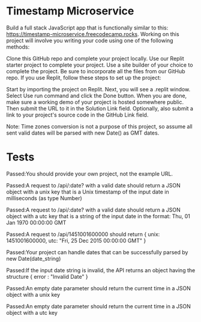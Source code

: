 # Timestamp Microservice

Build a full stack JavaScript app that is functionally similar to this: https://timestamp-microservice.freecodecamp.rocks. Working on this project will involve you writing your code using one of the following methods:

Clone this GitHub repo and complete your project locally.
Use our Replit starter project to complete your project.
Use a site builder of your choice to complete the project. Be sure to incorporate all the files from our GitHub repo.
If you use Replit, follow these steps to set up the project:

Start by importing the project on Replit.
Next, you will see a .replit window.
Select Use run command and click the Done button.
When you are done, make sure a working demo of your project is hosted somewhere public. Then submit the URL to it in the Solution Link field. Optionally, also submit a link to your project's source code in the GitHub Link field.

Note: Time zones conversion is not a purpose of this project, so assume all sent valid dates will be parsed with new Date() as GMT dates.




# Tests
Passed:You should provide your own project, not the example URL.

Passed:A request to /api/:date? with a valid date should return a JSON object with a unix key that is a Unix timestamp of the input date in milliseconds (as type Number)

Passed:A request to /api/:date? with a valid date should return a JSON object with a utc key that is a string of the input date in the format: Thu, 01 Jan 1970 00:00:00 GMT

Passed:A request to /api/1451001600000 should return { unix: 1451001600000, utc: "Fri, 25 Dec 2015 00:00:00 GMT" }

Passed:Your project can handle dates that can be successfully parsed by new Date(date_string)

Passed:If the input date string is invalid, the API returns an object having the structure { error : "Invalid Date" }

Passed:An empty date parameter should return the current time in a JSON object with a unix key

Passed:An empty date parameter should return the current time in a JSON object with a utc key
